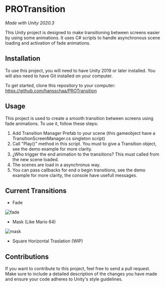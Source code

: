 # PROTransition

*Made with Unity 2020.3*

This Unity project is designed to make transitioning between screens easier by using some animations. It uses C# scripts to handle asynchronous scene loading and activation of fade animations. 



## Installation
To use this project, you will need to have Unity 2019 or later installed. You will also need to have Git installed on your computer.

To get started, clone this repository to your computer:
https://github.com/hansschaa/PROTransition

## Usage
This project is used to create a smooth transition between screens using fade animations. To use it, follow these steps:

1. Add Transition Manager Prefab to your scene (this gameobject have a TransitionScreenManager.cs singleton script)
2. Call "Play()" method in this script. You must to give a Transition object, see the demo example for more clarity.
3. ¿Who trigger the end animation to the transitions? This must called from the new scene loaded.
4. The scenes are load in a asynchronus way.
5. You can pass callbacks for end o begin transitions, see the demo example for more clarity, the console have usefull messages.


## Current Transitions
- Fade

![fade](https://user-images.githubusercontent.com/13873346/219246119-aa337f29-975b-4eec-abc4-c821c3e8334f.gif)

- Mask (Like Mario 64)

![mask](https://user-images.githubusercontent.com/13873346/219246691-bbe7537d-f78e-417f-a396-e94b7de904fe.gif)

- Square Horizontal Traslation (WIP)

## Contributions
If you want to contribute to this project, feel free to send a pull request. Make sure to include a detailed description of the changes you have made and ensure your code adheres to Unity's style guidelines.
